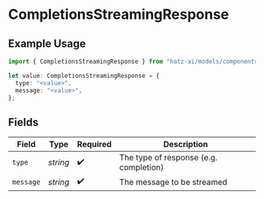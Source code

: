 # CompletionsStreamingResponse

## Example Usage

```typescript
import { CompletionsStreamingResponse } from "hatz-ai/models/components";

let value: CompletionsStreamingResponse = {
  type: "<value>",
  message: "<value>",
};
```

## Fields

| Field                                  | Type                                   | Required                               | Description                            |
| -------------------------------------- | -------------------------------------- | -------------------------------------- | -------------------------------------- |
| `type`                                 | *string*                               | :heavy_check_mark:                     | The type of response (e.g. completion) |
| `message`                              | *string*                               | :heavy_check_mark:                     | The message to be streamed             |